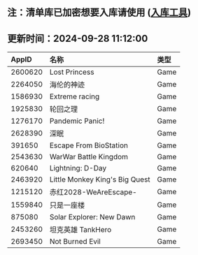 ## 注：清单库已加密想要入库请使用 ([入库工具](https://github.com/BlankTMing/ManifestAutoUpdate/releases))

## 更新时间：2024-09-28 11:12:00
| AppID | 名称 | 类型  |
| :-------------------- | :----------------------------- | :----------- |
| 2600620 | Lost Princess| Game |
| 2264050 | 海伦的神迹| Game |
| 1586930 | Extreme racing| Game |
| 1925830 | 轮回之理| Game |
| 1276170 | Pandemic Panic!| Game |
| 2628390 | 深眠| Game |
| 391650 | Escape From BioStation| Game |
| 2543630 | WarWar Battle Kingdom| Game |
| 620640 | Lightning: D-Day| Game |
| 2463920 | Little Monkey King's Big Quest| Game |
| 1215120 | 赤红2028-WeAreEscape-| Game |
| 1559840 | 只是一座楼| Game |
| 875080 | Solar Explorer: New Dawn| Game |
| 2453260 | 坦克英雄 TankHero| Game |
| 2693450 | Not Burned Evil| Game |
